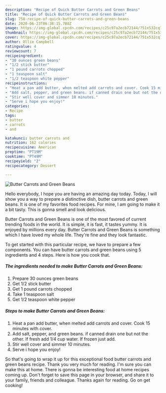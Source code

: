 ```yaml
---
description: "Recipe of Quick Butter Carrots and Green Beans"
title: "Recipe of Quick Butter Carrots and Green Beans"
slug: 758-recipe-of-quick-butter-carrots-and-green-beans
date: 2020-06-23T06:38:15.788Z
image: https://img-global.cpcdn.com/recipes/c25c97a2ecb72144/751x532cq70/butter-carrots-and-green-beans-recipe-main-photo.jpg
thumbnail: https://img-global.cpcdn.com/recipes/c25c97a2ecb72144/751x532cq70/butter-carrots-and-green-beans-recipe-main-photo.jpg
cover: https://img-global.cpcdn.com/recipes/c25c97a2ecb72144/751x532cq70/butter-carrots-and-green-beans-recipe-main-photo.jpg
author: Ollie Campbell
ratingvalue: 4
reviewcount: 7
recipeingredient:
- "30 ounces green beans"
- "1/2 stick butter"
- "1 pound carrots chopped"
- "1 teaspoon salt"
- "1/2 teaspoon white pepper"
recipeinstructions:
- "Heat a pan add butter, when melted add carrots and cover. Cook 15 minutes with cover."
- "Add salt, pepper, and green beans. if canned drain one but not the other. If fresh add 1/4 cup water. If frozen just add."
- "Stir well cover and simmer 10 minutes."
- "Serve i hope you enjoy!"
categories:
- Recipe
tags:
- butter
- carrots
- and

katakunci: butter carrots and 
nutrition: 162 calories
recipecuisine: American
preptime: "PT19M"
cooktime: "PT49M"
recipeyield: "2"
recipecategory: Dessert

---
```



![Butter Carrots and Green Beans](https://img-global.cpcdn.com/recipes/c25c97a2ecb72144/751x532cq70/butter-carrots-and-green-beans-recipe-main-photo.jpg)

Hello everybody, I hope you are having an amazing day today. Today, I will show you a way to prepare a distinctive dish, butter carrots and green beans. It is one of my favorites food recipes. For mine, I am going to make it a bit tasty. This is gonna smell and look delicious.



Butter Carrots and Green Beans is one of the most favored of current trending foods in the world. It is simple, it is fast, it tastes yummy. It is enjoyed by millions every day. Butter Carrots and Green Beans is something which I have loved my whole life. They're fine and they look fantastic.


To get started with this particular recipe, we have to prepare a few components. You can have butter carrots and green beans using 5 ingredients and 4 steps. Here is how you cook that.

<!--inarticleads1-->

##### The ingredients needed to make Butter Carrots and Green Beans:

1. Prepare 30 ounces green beans
1. Get 1/2 stick butter
1. Get 1 pound carrots chopped
1. Take 1 teaspoon salt
1. Get 1/2 teaspoon white pepper




<!--inarticleads2-->

##### Steps to make Butter Carrots and Green Beans:

1. Heat a pan add butter, when melted add carrots and cover. Cook 15 minutes with cover.
1. Add salt, pepper, and green beans. if canned drain one but not the other. If fresh add 1/4 cup water. If frozen just add.
1. Stir well cover and simmer 10 minutes.
1. Serve i hope you enjoy!




So that's going to wrap it up for this exceptional food butter carrots and green beans recipe. Thank you very much for reading. I'm sure you can make this at home. There is gonna be interesting food at home recipes coming up. Don't forget to save this page in your browser, and share it to your family, friends and colleague. Thanks again for reading. Go on get cooking!
